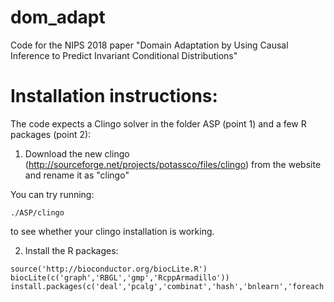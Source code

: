 # dom_adapt
Code for the NIPS 2018 paper "Domain Adaptation by Using Causal Inference to Predict Invariant Conditional Distributions"



# Installation instructions:

The code expects a Clingo solver in the folder ASP (point 1) and a few R packages (point 2):

1. Download the new clingo (http://sourceforge.net/projects/potassco/files/clingo) from the website and rename it as "clingo"
 
You can try running:
```
./ASP/clingo
```
to see whether your clingo installation is working.


2. Install the R packages:

```
source('http://bioconductor.org/biocLite.R')
biocLite(c('graph','RBGL','gmp','RcppArmadillo'))
install.packages(c('deal','pcalg','combinat','hash','bnlearn','foreach','doMC','caTools','expm'))
```

